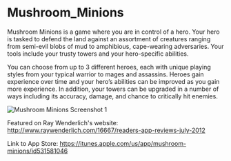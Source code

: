 Mushroom_Minions
============

Mushroom Minions is a game where you are in control of a hero. Your hero is tasked to defend the land against an assortment of creatures ranging from semi-evil blobs of mud to amphibious, cape-wearing adversaries. Your tools include your trusty towers and your hero-specific abilities. 

You can choose from up to 3 different heroes, each with unique playing styles from your typical warrior to mages and assassins. Heroes gain experience over time and your hero’s abilities can be improved as you gain more experience. In addition, your towers can be upgraded in a number of ways including its accuracy, damage, and chance to critically hit enemies.

![Mushroom Minions Screenshot 1](http://imgur.com/HUwT7S4.jpg?raw=true)

Featured on Ray Wenderlich's website: http://www.raywenderlich.com/16667/readers-app-reviews-july-2012

Link to App Store: https://itunes.apple.com/us/app/mushroom-minions/id531581046
